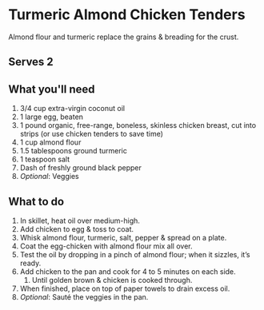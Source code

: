 # Turmeric Almond Chicken Tenders
Almond flour and turmeric replace the grains & breading for the crust.

## Serves 2

## What you'll need
1. 3/4 cup extra-virgin coconut oil
2. 1 large egg, beaten
3. 1 pound organic, free-range, boneless, skinless chicken breast, cut into strips (or use chicken tenders to save time)
4. 1 cup almond flour
5. 1.5 tablespoons ground turmeric
6. 1 teaspoon salt
7. Dash of freshly ground black pepper
8. _Optional_: Veggies

## What to do
1. In skillet, heat oil over medium-high.
2. Add chicken to egg & toss to coat.
3. Whisk almond flour, turmeric, salt, pepper & spread on a plate.
4. Coat the egg-chicken with almond flour mix all over.
5. Test the oil by dropping in a pinch of almond flour; when it sizzles, it’s ready.
6. Add chicken to the pan and cook for 4 to 5 minutes on each side.
   1. Until golden brown & chicken is cooked through.
7. When finished, place on top of paper towels to drain excess oil.
8. _Optional_: Sauté the veggies in the pan.
